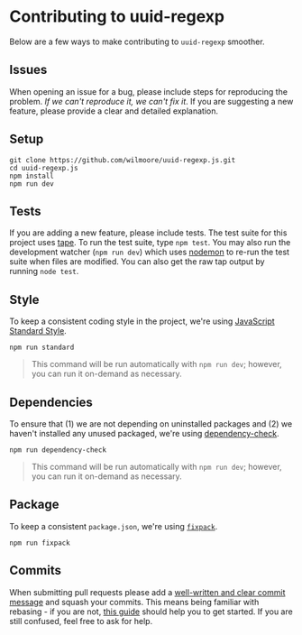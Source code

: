 # Contributing to uuid-regexp

Below are a few ways to make contributing to `uuid-regexp` smoother.

## Issues

When opening an issue for a bug, please include steps for reproducing the problem. _If we can't reproduce it, we can't fix it_. If you are suggesting a new feature, please provide a clear and detailed explanation.

## Setup

    git clone https://github.com/wilmoore/uuid-regexp.js.git
    cd uuid-regexp.js
    npm install
    npm run dev

## Tests

If you are adding a new feature, please include tests. The test suite for this project uses [tape](https://github.com/substack/tape). To run the test suite, type `npm test`. You may also run the development watcher (`npm run dev`) which uses [nodemon](http://nodemon.io) to re-run the test suite when files are modified. You can also get the raw tap output by running `node test`.

## Style

To keep a consistent coding style in the project, we're using [JavaScript Standard Style](https://github.com/feross/standard).

```shell
npm run standard
```
> This command will be run automatically with `npm run dev`; however, you can run it on-demand as necessary.

## Dependencies

To ensure that (1) we are not depending on uninstalled packages and (2) we haven't installed any unused packaged, we're using [dependency-check](https://www.npmjs.com/package/dependency-check).

```shell
npm run dependency-check
```
> This command will be run automatically with `npm run dev`; however, you can run it on-demand as necessary.

## Package

To keep a consistent `package.json`, we're using [`fixpack`](https://www.npmjs.com/package/fixpack).

```shell
npm run fixpack
```

## Commits

When submitting pull requests please add a [well-written and clear commit message](http://tbaggery.com/2008/04/19/a-note-about-git-commit-messages.html) and squash your commits. This means being familiar with rebasing - if you are not, [this guide](https://help.github.com/articles/about-git-rebase/) should help you to get started. If you are still confused, feel free to ask for help.
